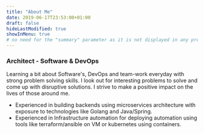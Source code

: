 ```yaml
---
title: "About Me"
date: 2019-06-17T23:53:00+01:00
draft: false
hideLastModified: true
showInMenu: true
# no need for the "summary" parameter as it is not displayed in any previews
---
```


### Architect - Software & DevOps

Learning a bit about Software's, DevOps and team-work everyday with strong problem solving skills. I
look out for interesting problems to solve and come up with disruptive solutions. I strive to make a
positive impact on the lives of those around me.

- Experienced in building backends using microservices architecture with exposure to technologies like Golang and Java/Spring.
- Experienced in Infrastructure automation for deploying automation using tools like terraform/ansible on VM or kubernetes using
containers.